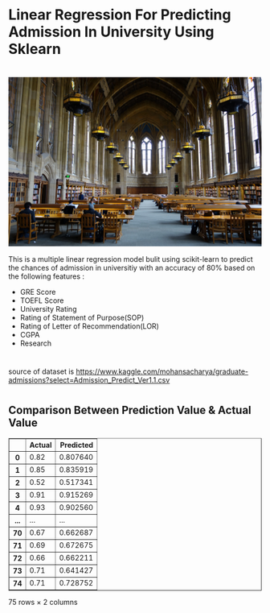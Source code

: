 # Linear Regression For Predicting Admission In University Using Sklearn
#
![](/image/cover.png)

This is a multiple linear regression model bulit using scikit-learn to predict the chances of admission in universitiy with an accuracy of 80% based on the following features :

* GRE Score 
* TOEFL Score 
* University Rating 
* Rating of Statement of Purpose(SOP)
* Rating of Letter of Recommendation(LOR)
* CGPA
* Research
#
source of dataset is https://www.kaggle.com/mohansacharya/graduate-admissions?select=Admission_Predict_Ver1.1.csv
#
## Comparison Between Prediction Value & Actual Value


<table border="1" class="dataframe">
  <thead>
    <tr style="text-align: right;">
      <th></th>
      <th>Actual</th>
      <th>Predicted</th>
    </tr>
  </thead>
  <tbody>
    <tr>
      <th>0</th>
      <td>0.82</td>
      <td>0.807640</td>
    </tr>
    <tr>
      <th>1</th>
      <td>0.85</td>
      <td>0.835919</td>
    </tr>
    <tr>
      <th>2</th>
      <td>0.52</td>
      <td>0.517341</td>
    </tr>
    <tr>
      <th>3</th>
      <td>0.91</td>
      <td>0.915269</td>
    </tr>
    <tr>
      <th>4</th>
      <td>0.93</td>
      <td>0.902560</td>
    </tr>
    <tr>
      <th>...</th>
      <td>...</td>
      <td>...</td>
    </tr>
    <tr>
      <th>70</th>
      <td>0.67</td>
      <td>0.662687</td>
    </tr>
    <tr>
      <th>71</th>
      <td>0.69</td>
      <td>0.672675</td>
    </tr>
    <tr>
      <th>72</th>
      <td>0.66</td>
      <td>0.662211</td>
    </tr>
    <tr>
      <th>73</th>
      <td>0.71</td>
      <td>0.641427</td>
    </tr>
    <tr>
      <th>74</th>
      <td>0.71</td>
      <td>0.728752</td>
    </tr>
  </tbody>
</table>
<p>75 rows × 2 columns</p>
</div>

#
